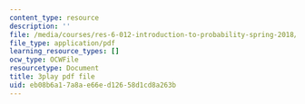 ```yaml
---
content_type: resource
description: ''
file: /media/courses/res-6-012-introduction-to-probability-spring-2018/eb08b6a17a8ae66ed12658d1cd8a263b_c-BLp-585aU.pdf
file_type: application/pdf
learning_resource_types: []
ocw_type: OCWFile
resourcetype: Document
title: 3play pdf file
uid: eb08b6a1-7a8a-e66e-d126-58d1cd8a263b
---
```

